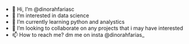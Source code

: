 - 👋 Hi, I’m @dinorahfariasc
- 👀 I’m interested in data science
- 🌱 I’m currently learning python and analystics
- 💞️ I’m looking to collaborate on any projects that i may have interested
- 📫 How to reach me? dm me on insta @dinorahfarias_

<!---
dinorahfariasc/dinorahfariasc is a ✨ special ✨ repository because its `README.md` (this file) appears on your GitHub profile.
You can click the Preview link to take a look at your changes.
--->

